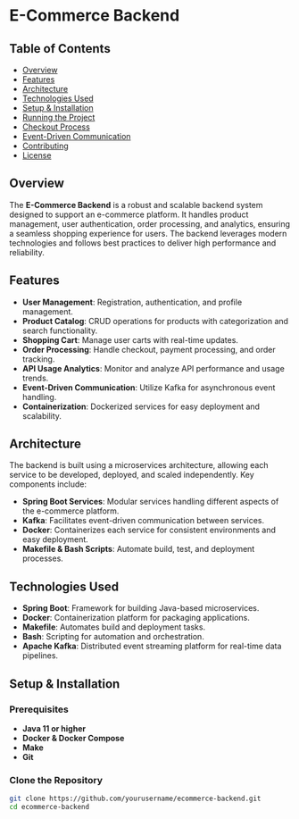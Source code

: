 # E-Commerce Backend

## Table of Contents
- [Overview](#overview)
- [Features](#features)
- [Architecture](#architecture)
- [Technologies Used](#technologies-used)
- [Setup & Installation](#setup--installation)
- [Running the Project](#running-the-project)
- [Checkout Process](#checkout-process)
- [Event-Driven Communication](#event-driven-communication)
- [Contributing](#contributing)
- [License](#license)

## Overview

The **E-Commerce Backend** is a robust and scalable backend system designed to support an e-commerce platform. It handles product management, user authentication, order processing, and analytics, ensuring a seamless shopping experience for users. The backend leverages modern technologies and follows best practices to deliver high performance and reliability.

## Features

- **User Management**: Registration, authentication, and profile management.
- **Product Catalog**: CRUD operations for products with categorization and search functionality.
- **Shopping Cart**: Manage user carts with real-time updates.
- **Order Processing**: Handle checkout, payment processing, and order tracking.
- **API Usage Analytics**: Monitor and analyze API performance and usage trends.
- **Event-Driven Communication**: Utilize Kafka for asynchronous event handling.
- **Containerization**: Dockerized services for easy deployment and scalability.

## Architecture

The backend is built using a microservices architecture, allowing each service to be developed, deployed, and scaled independently. Key components include:

- **Spring Boot Services**: Modular services handling different aspects of the e-commerce platform.
- **Kafka**: Facilitates event-driven communication between services.
- **Docker**: Containerizes each service for consistent environments and easy deployment.
- **Makefile & Bash Scripts**: Automate build, test, and deployment processes.

## Technologies Used

- **Spring Boot**: Framework for building Java-based microservices.
- **Docker**: Containerization platform for packaging applications.
- **Makefile**: Automates build and deployment tasks.
- **Bash**: Scripting for automation and orchestration.
- **Apache Kafka**: Distributed event streaming platform for real-time data pipelines.

## Setup & Installation

### Prerequisites

- **Java 11 or higher**
- **Docker & Docker Compose**
- **Make**
- **Git**

### Clone the Repository

```bash
git clone https://github.com/yourusername/ecommerce-backend.git
cd ecommerce-backend
